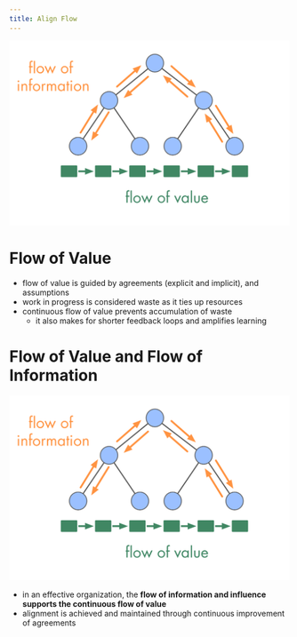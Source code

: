```yaml
---
title: Align Flow
---
```



![](img/evolution/types-of-flow.png)

# Flow of Value #

* flow of value is guided by agreements (explicit and implicit), and assumptions
* work in progress is considered waste as it ties up resources
* continuous flow of value prevents accumulation of waste
    * it also makes for shorter feedback loops and amplifies learning


# Flow of Value and Flow of Information #

![inline,fit](img/evolution/types-of-flow.png)

* in an effective organization, the **flow of information and influence supports the continuous flow of value**
* alignment is achieved and maintained through continuous improvement of agreements

